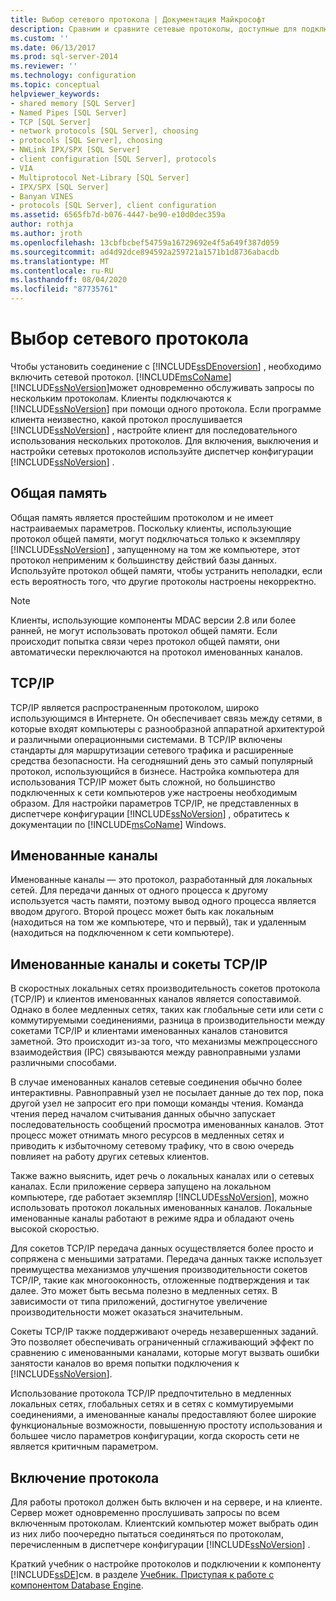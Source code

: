 ```yaml
---
title: Выбор сетевого протокола | Документация Майкрософт
description: Сравним и сравните сетевые протоколы, доступные для подключения к SQL Server ядро СУБД, такие как общая память, TCP/IP и именованные каналы.
ms.custom: ''
ms.date: 06/13/2017
ms.prod: sql-server-2014
ms.reviewer: ''
ms.technology: configuration
ms.topic: conceptual
helpviewer_keywords:
- shared memory [SQL Server]
- Named Pipes [SQL Server]
- TCP [SQL Server]
- network protocols [SQL Server], choosing
- protocols [SQL Server], choosing
- NWLink IPX/SPX [SQL Server]
- client configuration [SQL Server], protocols
- VIA
- Multiprotocol Net-Library [SQL Server]
- IPX/SPX [SQL Server]
- Banyan VINES
- protocols [SQL Server], client configuration
ms.assetid: 6565fb7d-b076-4447-be90-e10d0dec359a
author: rothja
ms.author: jroth
ms.openlocfilehash: 13cbfbcbef54759a16729692e4f5a649f387d059
ms.sourcegitcommit: ad4d92dce894592a259721a1571b1d8736abacdb
ms.translationtype: MT
ms.contentlocale: ru-RU
ms.lasthandoff: 08/04/2020
ms.locfileid: "87735761"
---
```

# <a name="choosing-a-network-protocol"></a>Выбор сетевого протокола
  Чтобы установить соединение с [!INCLUDE[ssDEnoversion](../../includes/ssdenoversion-md.md)] , необходимо включить сетевой протокол. [!INCLUDE[msCoName](../../includes/msconame-md.md)][!INCLUDE[ssNoVersion](../../includes/ssnoversion-md.md)]может одновременно обслуживать запросы по нескольким протоколам. Клиенты подключаются к [!INCLUDE[ssNoVersion](../../includes/ssnoversion-md.md)] при помощи одного протокола. Если программе клиента неизвестно, какой протокол прослушивается [!INCLUDE[ssNoVersion](../../includes/ssnoversion-md.md)] , настройте клиент для последовательного использования нескольких протоколов. Для включения, выключения и настройки сетевых протоколов используйте диспетчер конфигурации [!INCLUDE[ssNoVersion](../../includes/ssnoversion-md.md)] .  
  
## <a name="shared-memory"></a>Общая память  
 Общая память является простейшим протоколом и не имеет настраиваемых параметров. Поскольку клиенты, использующие протокол общей памяти, могут подключаться только к экземпляру [!INCLUDE[ssNoVersion](../../includes/ssnoversion-md.md)] , запущенному на том же компьютере, этот протокол неприменим к большинству действий базы данных. Используйте протокол общей памяти, чтобы устранить неполадки, если есть вероятность того, что другие протоколы настроены некорректно.  
  
> [!NOTE]  
>  Клиенты, использующие компоненты MDAC версии 2.8 или более ранней, не могут использовать протокол общей памяти. Если происходит попытка связи через протокол общей памяти, они автоматически переключаются на протокол именованных каналов.  
  
## <a name="tcpip"></a>TCP/IP  
 TCP/IP является распространенным протоколом, широко использующимся в Интернете. Он обеспечивает связь между сетями, в которые входят компьютеры с разнообразной аппаратной архитектурой и различными операционными системами. В TCP/IP включены стандарты для маршрутизации сетевого трафика и расширенные средства безопасности. На сегодняшний день это самый популярный протокол, использующийся в бизнесе. Настройка компьютера для использования TCP/IP может быть сложной, но большинство подключенных к сети компьютеров уже настроены необходимым образом. Для настройки параметров TCP/IP, не представленных в диспетчере конфигурации [!INCLUDE[ssNoVersion](../../includes/ssnoversion-md.md)] , обратитесь к документации по [!INCLUDE[msCoName](../../includes/msconame-md.md)] Windows.  
  
## <a name="named-pipes"></a>Именованные каналы  
 Именованные каналы — это протокол, разработанный для локальных сетей. Для передачи данных от одного процесса к другому используется часть памяти, поэтому вывод одного процесса является вводом другого. Второй процесс может быть как локальным (находиться на том же компьютере, что и первый), так и удаленным (находиться на подключенном к сети компьютере).  
  
## <a name="named-pipes-vs-tcpip-sockets"></a>Именованные каналы и сокеты TCP/IP  
 В скоростных локальных сетях производительность сокетов протокола (TCP/IP) и клиентов именованных каналов является сопоставимой. Однако в более медленных сетях, таких как глобальные сети или сети с коммутируемыми соединениями, разница в производительности между сокетами TCP/IP и клиентами именованных каналов становится заметной. Это происходит из-за того, что механизмы межпроцессного взаимодействия (IPC) связываются между равноправными узлами различными способами.  
  
 В случае именованных каналов сетевые соединения обычно более интерактивны. Равноправный узел не посылает данные до тех пор, пока другой узел не запросит его при помощи команды чтения. Команда чтения перед началом считывания данных обычно запускает последовательность сообщений просмотра именованных каналов. Этот процесс может отнимать много ресурсов в медленных сетях и приводить к избыточному сетевому трафику, что в свою очередь повлияет на работу других сетевых клиентов.  
  
 Также важно выяснить, идет речь о локальных каналах или о сетевых каналах. Если приложение сервера запущено на локальном компьютере, где работает экземпляр [!INCLUDE[ssNoVersion](../../includes/ssnoversion-md.md)], можно использовать протокол локальных именованных каналов. Локальные именованные каналы работают в режиме ядра и обладают очень высокой скоростью.  
  
 Для сокетов TCP/IP передача данных осуществляется более просто и сопряжена с меньшими затратами. Передача данных также использует преимущества механизмов улучшения производительности сокетов TCP/IP, такие как многооконность, отложенные подтверждения и так далее. Это может быть весьма полезно в медленных сетях. В зависимости от типа приложений, достигнутое увеличение производительности может оказаться значительным.  
  
 Сокеты TCP/IP также поддерживают очередь незавершенных заданий. Это позволяет обеспечивать ограниченный сглаживающий эффект по сравнению с именованными каналами, которые могут вызвать ошибки занятости каналов во время попытки подключения к [!INCLUDE[ssNoVersion](../../includes/ssnoversion-md.md)].  
  
 Использование протокола TCP/IP предпочтительно в медленных локальных сетях, глобальных сетях и в сетях с коммутируемыми соединениями, а именованные каналы предоставляют более широкие функциональные возможности, повышенную простоту использования и большее число параметров конфигурации, когда скорость сети не является критичным параметром.  
  
## <a name="enabling-the-protocol"></a>Включение протокола  
 Для работы протокол должен быть включен и на сервере, и на клиенте. Сервер может одновременно прослушивать запросы по всем включенным протоколам. Клиентский компьютер может выбрать один из них либо поочередно пытаться соединяться по протоколам, перечисленным в диспетчере конфигурации [!INCLUDE[ssNoVersion](../../includes/ssnoversion-md.md)] .  
  
 Краткий учебник о настройке протоколов и подключении к компоненту [!INCLUDE[ssDE](../../includes/ssde-md.md)]см. в разделе [Учебник. Приступая к работе с компонентом Database Engine](../../relational-databases/tutorial-getting-started-with-the-database-engine.md).  
  
  
